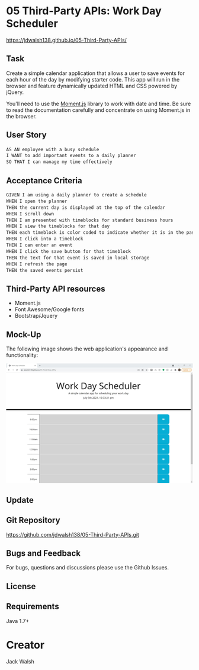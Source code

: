 # 05 Third-Party APIs: Work Day Scheduler

https://jdwalsh138.github.io/05-Third-Party-APIs/

## Task

Create a simple calendar application that allows a user to save events for each hour of the day by modifying starter code. This app will run in the browser and feature dynamically updated HTML and CSS powered by jQuery.

You'll need to use the [Moment.js](https://momentjs.com/) library to work with date and time. Be sure to read the documentation carefully and concentrate on using Moment.js in the browser.

## User Story

```md
AS AN employee with a busy schedule
I WANT to add important events to a daily planner
SO THAT I can manage my time effectively
```

## Acceptance Criteria

```md
GIVEN I am using a daily planner to create a schedule
WHEN I open the planner
THEN the current day is displayed at the top of the calendar
WHEN I scroll down
THEN I am presented with timeblocks for standard business hours
WHEN I view the timeblocks for that day
THEN each timeblock is color coded to indicate whether it is in the past, present, or future
WHEN I click into a timeblock
THEN I can enter an event
WHEN I click the save button for that timeblock
THEN the text for that event is saved in local storage
WHEN I refresh the page
THEN the saved events persist
```


## Third-Party API resources

* Moment.js
* Font Awesome/Google fonts
* Bootstrap/Jquery

## Mock-Up

The following image shows the web application's appearance and functionality:

![The Work Day Scheduler application for formatting text within a timeblock](./Assets/mockup.JPG)


## Update


## Git Repository 

https://github.com/jdwalsh138/05-Third-Party-APIs.git

## Bugs and Feedback
For bugs, questions and discussions please use the Github Issues.

## License

## Requirements
Java 1.7+

# Creator

Jack Walsh
